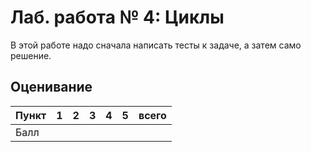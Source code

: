 
# Лаб. работа № 4: Циклы

В этой работе надо сначала написать тесты к задаче, а затем само решение.

## Оценивание
|Пункт | 1 | 2 | 3 | 4 | 5 | **всего** |
|------|---|---|---|---|---|-----------|
|Балл  |   |   |   |   |   |           |

